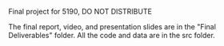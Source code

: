 Final project for 5190, DO NOT DISTRIBUTE

The final report, video, and presentation slides are in the "Final Deliverables" folder. All the code and data are in the src folder. 
